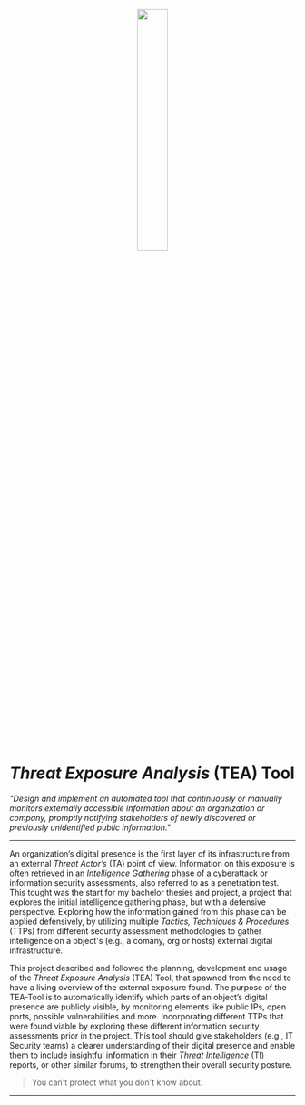 

<p align="center">
  <img src="https://github.com/user-attachments/assets/9eef5b75-5101-4602-9434-334a37b898e5" width=33% height=33% > 
</p>

# *Threat Exposure Analysis* (TEA) Tool

*"Design and implement an automated tool that continuously or manually monitors externally accessible information about an organization or company, promptly notifying stakeholders of newly discovered or previously unidentified public information."*

---

An organization’s digital presence is the first layer of its infrastructure from an external *Threat Actor’s* (TA) point of view. Information on this exposure is often retrieved in an *Intelligence Gathering* phase of a cyberattack or information security assessments, also referred to as a penetration test. This tought was the start for my bachelor thesies and project, a project that explores the initial intelligence gathering phase, but with a defensive perspective. Exploring how the information gained from this phase can be applied defensively, by utilizing multiple *Tactics, Techniques & Procedures* (TTPs) from different security assessment methodologies to gather intelligence on a object's (e.g., a comany, org or hosts) external digital infrastructure.

This project described and followed the planning, development and usage of the *Threat Exposure Analysis* (TEA) Tool, that spawned from the need to have a living overview of the external exposure found. The purpose of the TEA-Tool is to automatically identify which parts of an object’s digital presence are publicly visible, by monitoring elements like public IPs, open ports, possible vulnerabilities and more. Incorporating different TTPs that were found viable by exploring these different information security assessments prior in the project. This tool should give stakeholders (e.g., IT Security teams) a clearer understanding of their digital presence and enable them to include insightful information in their *Threat Intelligence* (TI) reports, or other similar forums, to strengthen their overall security posture.

> You can't protect what you don't know about.

---
